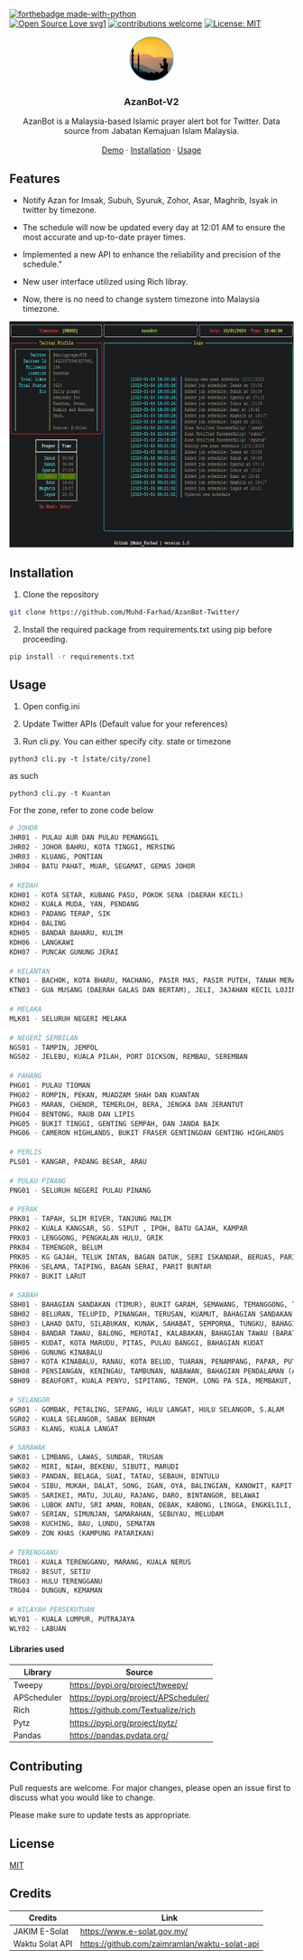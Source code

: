 <!-- PROJECT LOGO -->
[![forthebadge made-with-python](http://ForTheBadge.com/images/badges/made-with-python.svg)](https://www.python.org/)<br>
[![Open Source Love svg1](https://badges.frapsoft.com/os/v1/open-source.svg?v=103)](https://github.com/ellerbrock/open-source-badges/)
[![contributions welcome](https://img.shields.io/badge/contributions-welcome-brightgreen.svg?style=flat)](https://github.com/subahanii/COVID19-tracker/issues)
[![License: MIT](https://img.shields.io/badge/License-MIT-yellow.svg)](https://opensource.org/licenses/MIT)
<br />
<p align="center">
    <a href="https://github.com/HachiroSan/AzanBot-Twitter">
    <img src="/img/logo.png" alt="Logo" width="80" height="80">
  </a>
  <h3 align="center">AzanBot-V2</h3>

  <p align="center">
    AzanBot is a Malaysia-based Islamic prayer alert bot for Twitter. 
    Data source from Jabatan Kemajuan Islam Malaysia. 
    <br />
    <br />
    <a href="https://twitter.com/dailyprayerKTN">Demo</a>
    ·
    <a href="#Installation">Installation</a>
    ·
    <a href="#Usage">Usage</a>
  </p>
</p>

## Features

- Notify Azan for Imsak, Subuh, Syuruk, Zohor, Asar, Maghrib, Isyak in twitter by timezone.
- The schedule will now be updated every day at 12:01 AM to ensure the most accurate and up-to-date prayer times.

- Implemented a new API to enhance the reliability and precision of the schedule."

- New user interface utilized using Rich libray.

- Now, there is no need to change system timezone into Malaysia timezone.


<p align="center">
<img src="/img/terminal-preview.png" alt="Logo" width="800" height="400">
</p>

## Installation

1. Clone the repository

```bash
git clone https://github.com/Muhd-Farhad/AzanBot-Twitter/
```

2. Install the required package from requirements.txt using pip before proceeding.

```bash
pip install -r requirements.txt
```

## Usage
1. Open config.ini 

2. Update Twitter APIs (Default value for your references)

3. Run cli.py. You can either specify city. state or timezone
```
python3 cli.py -t [state/city/zone]
```
as such

```
python3 cli.py -t Kuantan
```
	
For the zone, refer to zone code below

```python
# JOHOR
JHR01 - PULAU AUR DAN PULAU PEMANGGIL
JHR02 - JOHOR BAHRU, KOTA TINGGI, MERSING
JHR03 - KLUANG, PONTIAN
JHR04 - BATU PAHAT, MUAR, SEGAMAT, GEMAS JOHOR

# KEDAH
KDH01 - KOTA SETAR, KUBANG PASU, POKOK SENA (DAERAH KECIL)
KDH02 - KUALA MUDA, YAN, PENDANG
KDH03 - PADANG TERAP, SIK
KDH04 - BALING
KDH05 - BANDAR BAHARU, KULIM
KDH06 - LANGKAWI
KDH07 - PUNCAK GUNUNG JERAI

# KELANTAN
KTN01 - BACHOK, KOTA BHARU, MACHANG, PASIR MAS, PASIR PUTEH, TANAH MERAH, TUMPAT, KUALA KRAI, MUKIM CHIKU
KTN03 - GUA MUSANG (DAERAH GALAS DAN BERTAM), JELI, JAJAHAN KECIL LOJING

# MELAKA
MLK01 - SELURUH NEGERI MELAKA

# NEGERI SEMBILAN
NGS01 - TAMPIN, JEMPOL
NGS02 - JELEBU, KUALA PILAH, PORT DICKSON, REMBAU, SEREMBAN

# PAHANG
PHG01 - PULAU TIOMAN
PHG02 - ROMPIN, PEKAN, MUADZAM SHAH DAN KUANTAN
PHG03 - MARAN, CHENOR, TEMERLOH, BERA, JENGKA DAN JERANTUT
PHG04 - BENTONG, RAUB DAN LIPIS
PHG05 - BUKIT TINGGI, GENTING SEMPAH, DAN JANDA BAIK
PHG06 - CAMERON HIGHLANDS, BUKIT FRASER GENTINGDAN GENTING HIGHLANDS

# PERLIS
PLS01 - KANGAR, PADANG BESAR, ARAU

# PULAU PINANG 
PNG01 - SELURUH NEGERI PULAU PINANG

# PERAK
PRK01 - TAPAH, SLIM RIVER, TANJUNG MALIM
PRK02 - KUALA KANGSAR, SG. SIPUT , IPOH, BATU GAJAH, KAMPAR
PRK03 - LENGGONG, PENGKALAN HULU, GRIK
PRK04 - TEMENGOR, BELUM
PRK05 - KG GAJAH, TELUK INTAN, BAGAN DATUK, SERI ISKANDAR, BERUAS, PARIT, LUMUT, SITIAWAN, PULAU PANGKOR
PRK06 - SELAMA, TAIPING, BAGAN SERAI, PARIT BUNTAR
PRK07 - BUKIT LARUT

# SABAH
SBH01 - BAHAGIAN SANDAKAN (TIMUR), BUKIT GARAM, SEMAWANG, TEMANGGONG, TAMBISAN, BANDAR SANDAKAN, SUKAU
SBH02 - BELURAN, TELUPID, PINANGAH, TERUSAN, KUAMUT, BAHAGIAN SANDAKAN (BARAT)
SBH03 - LAHAD DATU, SILABUKAN, KUNAK, SAHABAT, SEMPORNA, TUNGKU, BAHAGIAN TAWAU (TIMUR)
SBH04 - BANDAR TAWAU, BALONG, MEROTAI, KALABAKAN, BAHAGIAN TAWAU (BARAT)
SBH05 - KUDAT, KOTA MARUDU, PITAS, PULAU BANGGI, BAHAGIAN KUDAT
SBH06 - GUNUNG KINABALU
SBH07 - KOTA KINABALU, RANAU, KOTA BELUD, TUARAN, PENAMPANG, PAPAR, PUTATAN, BAHAGIAN PANTAI BARAT
SBH08 - PENSIANGAN, KENINGAU, TAMBUNAN, NABAWAN, BAHAGIAN PENDALAMAN (ATAS)
SBH09 - BEAUFORT, KUALA PENYU, SIPITANG, TENOM, LONG PA SIA, MEMBAKUT, WESTON, BAHAGIAN PENDALAMAN (BAWAH)

# SELANGOR
SGR01 - GOMBAK, PETALING, SEPANG, HULU LANGAT, HULU SELANGOR, S.ALAM
SGR02 - KUALA SELANGOR, SABAK BERNAM
SGR03 - KLANG, KUALA LANGAT

# SARAWAK
SWK01 - LIMBANG, LAWAS, SUNDAR, TRUSAN
SWK02 - MIRI, NIAH, BEKENU, SIBUTI, MARUDI
SWK03 - PANDAN, BELAGA, SUAI, TATAU, SEBAUH, BINTULU
SWK04 - SIBU, MUKAH, DALAT, SONG, IGAN, OYA, BALINGIAN, KANOWIT, KAPIT
SWK05 - SARIKEI, MATU, JULAU, RAJANG, DARO, BINTANGOR, BELAWAI
SWK06 - LUBOK ANTU, SRI AMAN, ROBAN, DEBAK, KABONG, LINGGA, ENGKELILI, BETONG, SPAOH, PUSA, SARATOK
SWK07 - SERIAN, SIMUNJAN, SAMARAHAN, SEBUYAU, MELUDAM
SWK08 - KUCHING, BAU, LUNDU, SEMATAN
SWK09 - ZON KHAS (KAMPUNG PATARIKAN)

# TERENGGANU
TRG01 - KUALA TERENGGANU, MARANG, KUALA NERUS
TRG02 - BESUT, SETIU
TRG03 - HULU TERENGGANU
TRG04 - DUNGUN, KEMAMAN

# WILAYAH PERSEKUTUAN
WLY01 - KUALA LUMPUR, PUTRAJAYA
WLY02 - LABUAN
```
#### Libraries used

|  Library | Source  |
| ------------ | ------------ |
|  Tweepy  |  https://pypi.org/project/tweepy/ |
|  APScheduler | https://pypi.org/project/APScheduler/  |
|  Rich |  https://github.com/Textualize/rich |
|  Pytz | https://pypi.org/project/pytz/  |
|  Pandas |  https://pandas.pydata.org/|

## Contributing
Pull requests are welcome. For major changes, please open an issue first to discuss what you would like to change.

Please make sure to update tests as appropriate.

## License
[MIT ](https://spdx.org/licenses/MIT.html/)

## Credits

|  Credits |   Link |
| ------------ | ------------ |
|  JAKIM E-Solat  |  https://www.e-solat.gov.my/ |
| Waktu Solat API |https://github.com/zaimramlan/waktu-solat-api 
